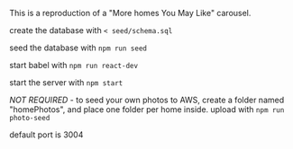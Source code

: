 This is a reproduction of a "More homes You May Like" carousel.

create the database with ```< seed/schema.sql```

seed the database with ```npm run seed```

start babel with ```npm run react-dev```

start the server with ```npm start```

*NOT REQUIRED* - to seed your own photos to AWS, create a folder named "homePhotos", and place one folder per home inside. upload with ```npm run photo-seed```

default port is 3004
